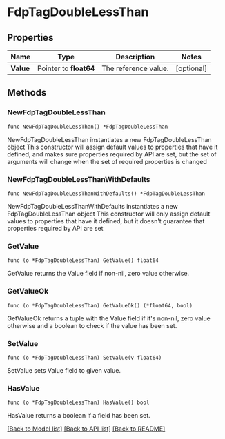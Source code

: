# FdpTagDoubleLessThan

## Properties

Name | Type | Description | Notes
------------ | ------------- | ------------- | -------------
**Value** | Pointer to **float64** | The reference value. | [optional] 

## Methods

### NewFdpTagDoubleLessThan

`func NewFdpTagDoubleLessThan() *FdpTagDoubleLessThan`

NewFdpTagDoubleLessThan instantiates a new FdpTagDoubleLessThan object
This constructor will assign default values to properties that have it defined,
and makes sure properties required by API are set, but the set of arguments
will change when the set of required properties is changed

### NewFdpTagDoubleLessThanWithDefaults

`func NewFdpTagDoubleLessThanWithDefaults() *FdpTagDoubleLessThan`

NewFdpTagDoubleLessThanWithDefaults instantiates a new FdpTagDoubleLessThan object
This constructor will only assign default values to properties that have it defined,
but it doesn't guarantee that properties required by API are set

### GetValue

`func (o *FdpTagDoubleLessThan) GetValue() float64`

GetValue returns the Value field if non-nil, zero value otherwise.

### GetValueOk

`func (o *FdpTagDoubleLessThan) GetValueOk() (*float64, bool)`

GetValueOk returns a tuple with the Value field if it's non-nil, zero value otherwise
and a boolean to check if the value has been set.

### SetValue

`func (o *FdpTagDoubleLessThan) SetValue(v float64)`

SetValue sets Value field to given value.

### HasValue

`func (o *FdpTagDoubleLessThan) HasValue() bool`

HasValue returns a boolean if a field has been set.


[[Back to Model list]](../README.md#documentation-for-models) [[Back to API list]](../README.md#documentation-for-api-endpoints) [[Back to README]](../README.md)


